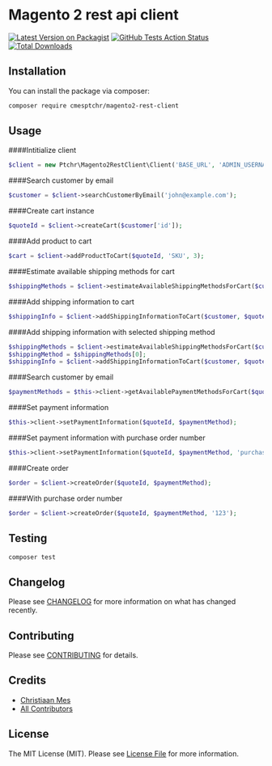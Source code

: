 # Magento 2 rest api client

[![Latest Version on Packagist](https://img.shields.io/packagist/v/ptchr/magento2-rest-client.svg?style=flat-square)](https://packagist.org/packages/ptchr/magento2-rest-client)
[![GitHub Tests Action Status](https://img.shields.io/github/workflow/status/ptchr/magento2-rest-client/run-tests?label=tests)](https://github.com/cmesptchr/magento2-rest-client/actions?query=workflow%3Arun-tests+branch%3Amaster)
[![Total Downloads](https://img.shields.io/packagist/dt/ptchr/magento2-rest-client.svg?style=flat-square)](https://packagist.org/packages/cmesptchr/magento2-rest-client)

## Installation

You can install the package via composer:

```bash
composer require cmesptchr/magento2-rest-client
```

## Usage

####Intitialize client
``` php
$client = new Ptchr\Magento2RestClient\Client('BASE_URL', 'ADMIN_USERNAME', 'ADMIN_PASSWORD');
```

####Search customer by email
``` php
$customer = $client->searchCustomerByEmail('john@example.com');
```

####Create cart instance
``` php
$quoteId = $client->createCart($customer['id']);
```

####Add product to cart
``` php
$cart = $client->addProductToCart($quoteId, 'SKU', 3);
```

####Estimate available shipping methods for cart
``` php
$shippingMethods = $client->estimateAvailableShippingMethodsForCart($customer, $quoteId);
```

####Add shipping information to cart
``` php
$shippingInfo = $client->addShippingInformationToCart($customer, $quoteId);
```

####Add shipping information with selected shipping method
``` php
$shippingMethods = $client->estimateAvailableShippingMethodsForCart($customer, $quoteId);
$shippingMethod = $shippingMethods[0];
$shippingInfo = $client->addShippingInformationToCart($customer, $quoteId, $shippingMethod['method_code'], $shippingMethod['carrier_code']);
```

####Search customer by email
``` php
$paymentMethods = $this->client->getAvailablePaymentMethodsForCart($quoteId);
```

####Set payment information
``` php
$this->client->setPaymentInformation($quoteId, $paymentMethod);
```

####Set payment information with purchase order number
``` php
$this->client->setPaymentInformation($quoteId, $paymentMethod, 'purchase_order_number');
```

####Create order 
``` php
$order = $client->createOrder($quoteId, $paymentMethod);
```

####With purchase order number
``` php
$order = $client->createOrder($quoteId, $paymentMethod, '123');
```

## Testing

``` bash
composer test
```

## Changelog

Please see [CHANGELOG](CHANGELOG.md) for more information on what has changed recently.

## Contributing

Please see [CONTRIBUTING](CONTRIBUTING.md) for details.

## Credits

- [Christiaan Mes](https://github.com/cmesptchr)
- [All Contributors](../../contributors)

## License

The MIT License (MIT). Please see [License File](LICENSE.md) for more information.
